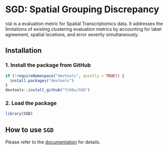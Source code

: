# SGD: **S**patial **G**rouping **D**iscrepancy

`SGD` is a evaluation metric for Spatial Transcriptomics data. It addresses the limitations of existing clustering evaluation metrics by accounting for label agreement, spatial
locations, and error severity simultaneously.

## Installation
### 1. Install the package from GitHub
```r
if (!requireNamespace("devtools", quietly = TRUE)) {
  install.packages("devtools")
}
devtools::install_github("YihDu/SGD")
```

### 2. Load the package
```r
library(SGD)
```

## How to use `SGD`
Please refer to the [documentation](https://yihdu.github.io/SGD/) for details.
